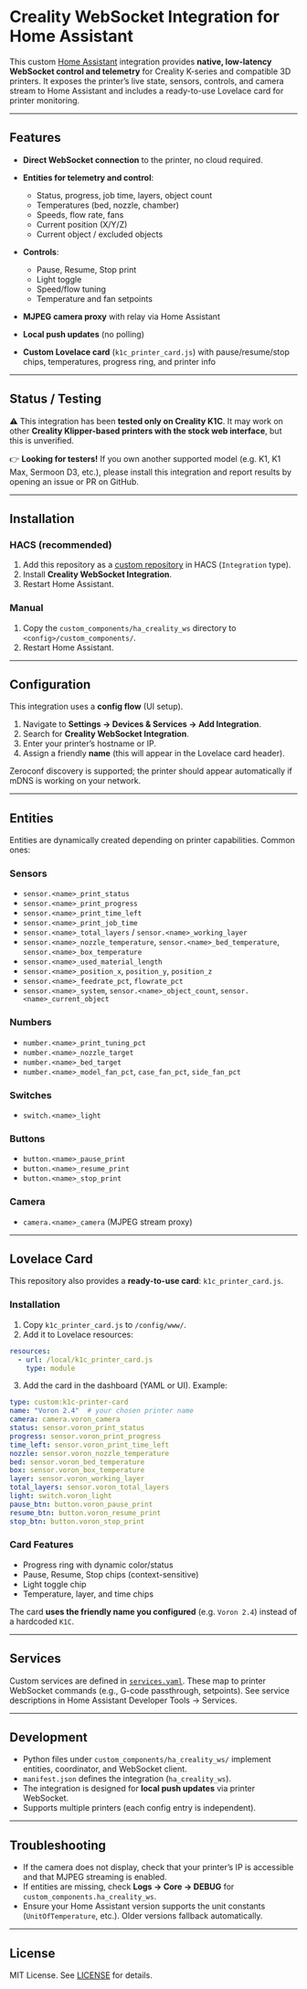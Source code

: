 # Creality WebSocket Integration for Home Assistant

This custom [Home Assistant](https://www.home-assistant.io/) integration provides **native, low-latency WebSocket control and telemetry** for Creality K-series and compatible 3D printers. It exposes the printer’s live state, sensors, controls, and camera stream to Home Assistant and includes a ready-to-use Lovelace card for printer monitoring.

---

## Features

* **Direct WebSocket connection** to the printer, no cloud required.
* **Entities for telemetry and control**:

  * Status, progress, job time, layers, object count
  * Temperatures (bed, nozzle, chamber)
  * Speeds, flow rate, fans
  * Current position (X/Y/Z)
  * Current object / excluded objects
* **Controls**:

  * Pause, Resume, Stop print
  * Light toggle
  * Speed/flow tuning
  * Temperature and fan setpoints
* **MJPEG camera proxy** with relay via Home Assistant
* **Local push updates** (no polling)
* **Custom Lovelace card** (`k1c_printer_card.js`) with pause/resume/stop chips, temperatures, progress ring, and printer info

---

## Status / Testing

⚠️ This integration has been **tested only on Creality K1C**.
It may work on other **Creality Klipper-based printers with the stock web interface**, but this is unverified.

👉 **Looking for testers!**
If you own another supported model (e.g. K1, K1 Max, Sermoon D3, etc.), please install this integration and report results by opening an issue or PR on GitHub.

---

## Installation

### HACS (recommended)

1. Add this repository as a [custom repository](https://hacs.xyz/docs/faq/custom_repositories/) in HACS (`Integration` type).
2. Install **Creality WebSocket Integration**.
3. Restart Home Assistant.

### Manual

1. Copy the `custom_components/ha_creality_ws` directory to `<config>/custom_components/`.
2. Restart Home Assistant.

---

## Configuration

This integration uses a **config flow** (UI setup).

1. Navigate to **Settings → Devices & Services → Add Integration**.
2. Search for **Creality WebSocket Integration**.
3. Enter your printer’s hostname or IP.
4. Assign a friendly **name** (this will appear in the Lovelace card header).

Zeroconf discovery is supported; the printer should appear automatically if mDNS is working on your network.

---

## Entities

Entities are dynamically created depending on printer capabilities. Common ones:

### Sensors

* `sensor.<name>_print_status`
* `sensor.<name>_print_progress`
* `sensor.<name>_print_time_left`
* `sensor.<name>_print_job_time`
* `sensor.<name>_total_layers` / `sensor.<name>_working_layer`
* `sensor.<name>_nozzle_temperature`, `sensor.<name>_bed_temperature`, `sensor.<name>_box_temperature`
* `sensor.<name>_used_material_length`
* `sensor.<name>_position_x`, `position_y`, `position_z`
* `sensor.<name>_feedrate_pct`, `flowrate_pct`
* `sensor.<name>_system`, `sensor.<name>_object_count`, `sensor.<name>_current_object`

### Numbers

* `number.<name>_print_tuning_pct`
* `number.<name>_nozzle_target`
* `number.<name>_bed_target`
* `number.<name>_model_fan_pct`, `case_fan_pct`, `side_fan_pct`

### Switches

* `switch.<name>_light`

### Buttons

* `button.<name>_pause_print`
* `button.<name>_resume_print`
* `button.<name>_stop_print`

### Camera

* `camera.<name>_camera` (MJPEG stream proxy)

---

## Lovelace Card

This repository also provides a **ready-to-use card**: `k1c_printer_card.js`.

### Installation

1. Copy `k1c_printer_card.js` to `/config/www/`.
2. Add it to Lovelace resources:

```yaml
resources:
  - url: /local/k1c_printer_card.js
    type: module
```

3. Add the card in the dashboard (YAML or UI). Example:

```yaml
type: custom:k1c-printer-card
name: "Voron 2.4"  # your chosen printer name
camera: camera.voron_camera
status: sensor.voron_print_status
progress: sensor.voron_print_progress
time_left: sensor.voron_print_time_left
nozzle: sensor.voron_nozzle_temperature
bed: sensor.voron_bed_temperature
box: sensor.voron_box_temperature
layer: sensor.voron_working_layer
total_layers: sensor.voron_total_layers
light: switch.voron_light
pause_btn: button.voron_pause_print
resume_btn: button.voron_resume_print
stop_btn: button.voron_stop_print
```

### Card Features

* Progress ring with dynamic color/status
* Pause, Resume, Stop chips (context-sensitive)
* Light toggle chip
* Temperature, layer, and time chips

The card **uses the friendly name you configured** (e.g. `Voron 2.4`) instead of a hardcoded `K1C`.

---

## Services

Custom services are defined in [`services.yaml`](./custom_components/ha_creality_ws/services.yaml).
These map to printer WebSocket commands (e.g., G-code passthrough, setpoints). See service descriptions in Home Assistant Developer Tools → Services.

---

## Development

* Python files under `custom_components/ha_creality_ws/` implement entities, coordinator, and WebSocket client.
* `manifest.json` defines the integration (`ha_creality_ws`).
* The integration is designed for **local push updates** via printer WebSocket.
* Supports multiple printers (each config entry is independent).

---

## Troubleshooting

* If the camera does not display, check that your printer’s IP is accessible and that MJPEG streaming is enabled.
* If entities are missing, check **Logs → Core → DEBUG** for `custom_components.ha_creality_ws`.
* Ensure your Home Assistant version supports the unit constants (`UnitOfTemperature`, etc.). Older versions fallback automatically.

---

## License

MIT License. See [LICENSE](LICENSE) for details.
